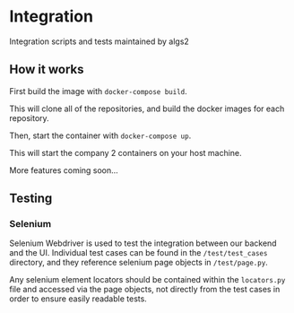 # Integration
Integration scripts and tests maintained by algs2

## How it works

First build the image with `docker-compose build`.

This will clone all of the repositories, and build the docker images for each repository.

Then, start the container with `docker-compose up`.

This will start the company 2 containers on your host machine.

More features coming soon...

## Testing

### Selenium
Selenium Webdriver is used to test the integration between our backend and the UI. Individual test cases can be found in the `/test/test_cases` directory, and they reference selenium page objects in `/test/page.py`.

Any selenium element locators should be contained within the `locators.py` file and accessed via the page objects, not directly from the test cases in order to ensure easily readable tests.
